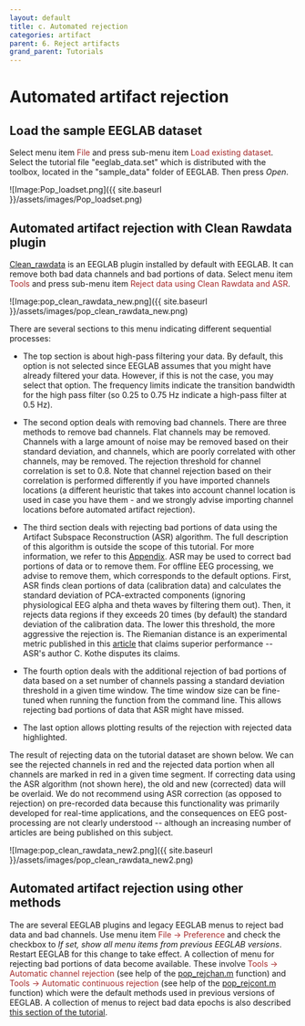 ```yaml
---
layout: default
title: c. Automated rejection
categories: artifact
parent: 6. Reject artifacts
grand_parent: Tutorials
---
```

Automated artifact rejection
=====

Load the sample EEGLAB dataset
-------------------

Select menu item <span style="color: brown">File</span> and press sub-menu item
<span style="color: brown">Load existing dataset</span>. Select the tutorial file "eeglab_data.set" which is distributed with
the toolbox, located in the "sample_data" folder of EEGLAB. Then press *Open*.

![Image:Pop_loadset.png]({{ site.baseurl }}/assets/images/Pop_loadset.png)

Automated artifact rejection with Clean Rawdata plugin
-------------------

<a href="https://github.com/sccn/clean_rawdata">Clean_rawdata</a> is an EEGLAB plugin installed by default with EEGLAB. It can remove both bad data channels and bad portions of data. Select menu item <span style="color: brown">Tools</span> and press sub-menu item
<span style="color: brown">Reject data using Clean Rawdata and ASR</span>.

![Image:pop_clean_rawdata_new.png]({{ site.baseurl }}/assets/images/pop_clean_rawdata_new.png)

There are several sections to this menu indicating different sequential processes:
- The top section is about high-pass filtering your data. By default, this option is not selected since EEGLAB assumes that you might have already filtered your data. However, if this is not the case, you may select that option. The frequency limits indicate the transition bandwidth for the high pass filter (so 0.25 to 0.75 Hz indicate a high-pass filter at 0.5 Hz).

- The second option deals with removing bad channels. There are three methods to remove bad channels. Flat channels may be removed. Channels with a large amount of noise may be removed based on their standard deviation, and channels, which are poorly correlated with other channels, may be removed. The rejection threshold for channel correlation is set to 0.8. Note that channel rejection based on their correlation is performed differently if you have imported channels locations (a different heuristic that takes into account channel location is used in case you have them - and we strongly advise importing channel locations before automated artifact rejection).

- The third section deals with rejecting bad portions of data using the Artifact Subspace Reconstruction (ASR) algorithm. The full description of this algorithm is outside the scope of this tutorial. For more information, we refer to this <a href="broken link">Appendix</a>. ASR may be used to correct bad portions of data or to remove them. For offline EEG processing, we advise to remove them, which corresponds to the default options. First, ASR finds clean portions of data (calibration data) and calculates the standard deviation of PCA-extracted components (ignoring physiological EEG alpha and theta waves by filtering them out). Then, it rejects data regions if they exceeds 20 times (by default) the standard deviation of the calibration data. The lower this threshold, the more aggressive the rejection is. The Riemanian distance is an experimental metric published in this <a href="https://www.frontiersin.org/articles/10.3389/fnhum.2019.00141/full">article</a> that claims superior performance -- ASR's author C. Kothe disputes its claims.

- The fourth option deals with the additional rejection of bad portions of data based on a set number of channels passing a standard deviation threshold in a given time window. The time window size can be fine-tuned when running the function from the command line. This allows rejecting bad portions of data that ASR might have missed.

- The last option allows plotting results of the rejection with rejected data highlighted.

The result of rejecting data on the tutorial dataset are shown below. We can see the rejected channels in red and the rejected data portion when all channels are marked in red in a given time segment. If correcting data using the ASR algorithm (not shown here), the old and new (corrected) data will be overlaid. We do not recommend using ASR correction (as opposed to rejection) on pre-recorded data because this functionality was primarily developed for real-time applications, and the consequences on EEG post-processing are not clearly understood -- although an increasing number of articles are being published on this subject.

![Image:pop_clean_rawdata_new2.png]({{ site.baseurl }}/assets/images/pop_clean_rawdata_new2.png)

Automated artifact rejection using other methods
-------------------
The are several EEGLAB plugins and legacy EEGLAB menus to reject bad data and bad channels. Use menu item <span style="color: brown">File → Preference</span> and check the checkbox to *If set, show all menu items from previous EEGLAB versions*. Restart EEGLAB for this change to take effect. A collection of menu for rejecting bad portions of data become available. These involve <span style="color: brown">Tools → Automatic channel rejection</span> (see help of the [pop_rejchan.m](http://sccn.ucsd.edu/eeglab/locatefile.php?file=pop_rejchan.m) function) and <span style="color: brown">Tools → Automatic continuous rejection</span> (see help of the [pop_rejcont.m](http://sccn.ucsd.edu/eeglab/locatefile.php?file=pop_rejcont.m) function) which were the default methods used in previous versions of EEGLAB. A collection of menus to reject bad data epochs is also described [this section of the tutorial](/Tutorials/Rejecting_Artifacts_Legacy_Menus.html).
